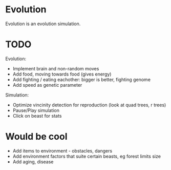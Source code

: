 # Evolution

Evolution is an evolution simulation.

# TODO

Evolution:
- Implement brain and non-random moves
- Add food, moving towards food (gives energy)
- Add fighting / eating eachother: bigger is better, fighting genome
- Add speed as genetic parameter

Simulation:
- Optimize vincinity detection for reproduction (look at quad trees, r trees)
- Pause/Play simulation
- Click on beast for stats

# Would be cool

- Add items to environment - obstacles, dangers
- Add environment factors that suite certain beasts, eg forest limits size
- Add aging, disease
